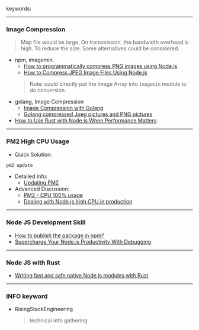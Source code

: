 keywords:

---
### Image Compression
> Map file would be large. On transmission, the bandwidth overhead is high. To reduce the size. Some alternatives could be considered.

* npm, imagemin.
	* [How to programmatically compress PNG images using Node.js](https://morioh.com/p/6026d20dada4)
	* [How to Compress JPEG Image Files Using Node.js](https://coderrocketfuel.com/article/how-to-compress-jpeg-image-files-using-node-js)
	> Note: could directly put the image Array into `imagemin` module to do conversion.
* golang,  Image Compression
	* [Image Compression with Golang](https://dormoshe.io/trending-news/image-compression-with-golang-k2p-36519?utm_source=twitter&utm_campaign=twitter)
	* [Golang compressed Jpeg pictures and PNG pictures](https://www.codetd.com/en/article/10721907)
* [How to Use Rust with Node.js When Performance Matters](https://blog.risingstack.com/how-to-use-rust-with-node-when-performance-matters/)

---
### PM2 High CPU Usage 
* Quick Solution: 
```sh
pm2 update
```
* Detailed Info: 
  * [Updating PM2](https://pm2.keymetrics.io/docs/usage/update-pm2/)
* Advanced Discussion:
  * [PM2 - CPU 100% usage](https://stackoverflow.com/questions/43135101/pm2-cpu-100-usage)
  * [Dealing with Node.js high CPU in production](https://medium.com/geekculture/dealing-with-node-js-high-cpu-in-production-71c432d8bece)

---
### Node JS Development Skill
* [How to publish the package in npm?](https://medium.com/dhiwise/how-to-publish-the-package-in-npm-80b7a9b97a4c)
* [Supercharge Your Node.js Productivity With Debugging](https://javascript.plainenglish.io/supercharge-your-node-productivity-with-debugging-781686ac830f)

---
### Node JS with Rust
* [Writing fast and safe native Node.js modules with Rust](https://blog.risingstack.com/node-js-native-modules-with-rust/)

---
### INFO keyword
* RisingStackEngineering
  > technical info gathering